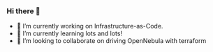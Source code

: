 ### Hi there 👋

- 🔭 I’m currently working on Infrastructure-as-Code.
- 🌱 I’m currently learning lots and lots!
- 👯 I’m looking to collaborate on driving OpenNebula with terraform
<!--
**SteveBristow/SteveBristow** is a ✨ _special_ ✨ repository because its `README.md` (this file) appears on your GitHub profile.

Here are some ideas to get you started:

🔭 I’m currently working on Infrastructure-as-Code.
🌱 I’m currently learning lots and lots!
👯 I’m looking to collaborate on driving OpenNebula with terraform
- 🤔 I’m looking for help with ...
- 💬 Ask me about ...
- 📫 How to reach me: ...
- 😄 Pronouns: ...
- ⚡ Fun fact: ...
-->
